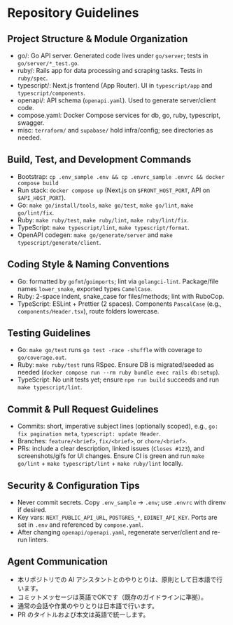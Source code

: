 # Repository Guidelines

## Project Structure & Module Organization
- go/: Go API server. Generated code lives under `go/server`; tests in `go/server/*_test.go`.
- ruby/: Rails app for data processing and scraping tasks. Tests in `ruby/spec`.
- typescript/: Next.js frontend (App Router). UI in `typescript/app` and `typescript/components`.
- openapi/: API schema (`openapi.yaml`). Used to generate server/client code.
- compose.yaml: Docker Compose services for db, go, ruby, typescript, swagger.
- misc: `terraform/` and `supabase/` hold infra/config; see directories as needed.

## Build, Test, and Development Commands
- Bootstrap: `cp .env_sample .env && cp .envrc_sample .envrc && docker compose build`
- Run stack: `docker compose up` (Next.js on `$FRONT_HOST_PORT`, API on `$API_HOST_PORT`).
- Go: `make go/install/tools`, `make go/test`, `make go/lint`, `make go/lint/fix`.
- Ruby: `make ruby/test`, `make ruby/lint`, `make ruby/lint/fix`.
- TypeScript: `make typescript/lint`, `make typescript/format`.
- OpenAPI codegen: `make go/generate/server` and `make typescript/generate/client`.

## Coding Style & Naming Conventions
- Go: formatted by `gofmt`/`goimports`; lint via `golangci-lint`. Package/file names `lower_snake`, exported types `CamelCase`.
- Ruby: 2-space indent, snake_case for files/methods; lint with RuboCop.
- TypeScript: ESLint + Prettier (2 spaces). Components `PascalCase` (e.g., `components/Header.tsx`), route folders lowercase.

## Testing Guidelines
- Go: `make go/test` runs `go test -race -shuffle` with coverage to `go/coverage.out`.
- Ruby: `make ruby/test` runs RSpec. Ensure DB is migrated/seeded as needed (`docker compose run --rm ruby bundle exec rails db:setup`).
- TypeScript: No unit tests yet; ensure `npm run build` succeeds and run `make typescript/lint`.

## Commit & Pull Request Guidelines
- Commits: short, imperative subject lines (optionally scoped), e.g., `go: fix pagination meta`, `typescript: update Header`.
- Branches: `feature/<brief>`, `fix/<brief>`, or `chore/<brief>`.
- PRs: include a clear description, linked issues (`Closes #123`), and screenshots/gifs for UI changes. Ensure CI is green and run `make go/lint` + `make typescript/lint` + `make ruby/lint` locally.

## Security & Configuration Tips
- Never commit secrets. Copy `.env_sample` → `.env`; use `.envrc` with direnv if desired.
- Key vars: `NEXT_PUBLIC_API_URL`, `POSTGRES_*`, `EDINET_API_KEY`. Ports are set in `.env` and referenced by `compose.yaml`.
- After changing `openapi/openapi.yaml`, regenerate server/client and re-run linters.

## Agent Communication
- 本リポジトリでの AI アシスタントとのやりとりは、原則として日本語で行います。
- コミットメッセージは英語でOKです（既存のガイドラインに準拠）。
- 通常の会話や作業のやりとりは日本語で行います。
- PR のタイトルおよび本文は英語で統一します。
